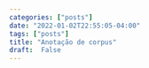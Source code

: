 ```yaml
---
categories: ["posts"]
date: "2022-01-02T22:55:05-04:00"
tags: ["posts"]
title: "Anotação de corpus"
draft:  False
---
```

